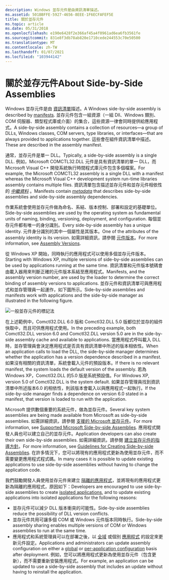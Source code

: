```yaml
---
description: Windows 並存元件是由資訊清單描述。
ms.assetid: 501BBFFE-5927-4656-8EEE-1F6ECFAFEF5E
title: 關於並存元件
ms.topic: article
ms.date: 05/31/2018
ms.openlocfilehash: e190e6428f2e366af45a4f0961ad6ea6fb3561fe
ms.sourcegitcommit: 831e8f3db78ab820e1710cede244553c70e50500
ms.translationtype: MT
ms.contentlocale: zh-TW
ms.lasthandoff: 01/07/2021
ms.locfileid: "103944142"
---
```

# <a name="about-side-by-side-assemblies"></a><span data-ttu-id="4da0b-103">關於並存元件</span><span class="sxs-lookup"><span data-stu-id="4da0b-103">About Side-by-Side Assemblies</span></span>

<span data-ttu-id="4da0b-104">Windows 並存元件是由 [資訊清單](manifests.md)描述。</span><span class="sxs-lookup"><span data-stu-id="4da0b-104">A Windows side-by-side assembly is described by [manifests](manifests.md).</span></span> <span data-ttu-id="4da0b-105">並存元件包含一組資源（一組 Dll、Windows 類別、COM 伺服器、類型程式庫或介面）的集合，這些資源一律會同時提供給應用程式。</span><span class="sxs-lookup"><span data-stu-id="4da0b-105">A side-by-side assembly contains a collection of resources—a group of DLLs, Windows classes, COM servers, type libraries, or interfaces—that are always provided to applications together.</span></span> <span data-ttu-id="4da0b-106">這些會在組件資訊清單中描述。</span><span class="sxs-lookup"><span data-stu-id="4da0b-106">These are described in the assembly manifest.</span></span>

<span data-ttu-id="4da0b-107">通常，並存元件是單一 DLL。</span><span class="sxs-lookup"><span data-stu-id="4da0b-107">Typically, a side-by-side assembly is a single DLL.</span></span> <span data-ttu-id="4da0b-108">例如，Microsoft COMCTL32.DLL 元件是具有資訊清單的單一 DLL，而 Microsoft Visual C++ 開發系統執行時間程式庫元件包含多個檔案。</span><span class="sxs-lookup"><span data-stu-id="4da0b-108">For example, the Microsoft COMCTL32 assembly is a single DLL with a manifest whereas the Microsoft Visual C++ development system run-time libraries assembly contains multiple files.</span></span> <span data-ttu-id="4da0b-109">資訊清單包含描述並存元件和並存元件相依性的 [*中繼資料*](m-sbscs-gly.md) 。</span><span class="sxs-lookup"><span data-stu-id="4da0b-109">Manifests contain [*metadata*](m-sbscs-gly.md) that describes side-by-side assemblies and side-by-side assembly dependencies.</span></span>

<span data-ttu-id="4da0b-110">作業系統會使用並存元件做為命名、系結、版本控制、部署和設定的基礎單位。</span><span class="sxs-lookup"><span data-stu-id="4da0b-110">Side-by-side assemblies are used by the operating system as fundamental units of naming, binding, versioning, deployment, and configuration.</span></span> <span data-ttu-id="4da0b-111">每個並存元件都有唯一的身分識別。</span><span class="sxs-lookup"><span data-stu-id="4da0b-111">Every side-by-side assembly has a unique identity.</span></span> <span data-ttu-id="4da0b-112">元件身分識別的其中一個屬性是其版本。</span><span class="sxs-lookup"><span data-stu-id="4da0b-112">One of the attributes of the assembly identity is its version.</span></span> <span data-ttu-id="4da0b-113">如需詳細資訊，請參閱 [元件版本](assembly-versions.md)。</span><span class="sxs-lookup"><span data-stu-id="4da0b-113">For more information, see [Assembly Versions](assembly-versions.md).</span></span>

<span data-ttu-id="4da0b-114">從 Windows XP 開始，同時執行的應用程式可以使用多個並存元件版本。</span><span class="sxs-lookup"><span data-stu-id="4da0b-114">Starting with Windows XP, multiple versions of side-by-side assemblies can be used by applications running at the same time.</span></span> <span data-ttu-id="4da0b-115">資訊清單和元件版本號碼會由載入器用來判斷正確的元件版本系結至應用程式。</span><span class="sxs-lookup"><span data-stu-id="4da0b-115">Manifests, and the assembly version number, are used by the loader to determine the correct binding of assembly versions to applications.</span></span> <span data-ttu-id="4da0b-116">並存元件和資訊清單可與應用程式和並存管理員一起運作，如下圖所示。</span><span class="sxs-lookup"><span data-stu-id="4da0b-116">Side-by-side assemblies and manifests work with applications and the side-by-side manager as illustrated in the following figure.</span></span>

![一般並存元件的標記法](images/sxsman.png)

<span data-ttu-id="4da0b-118">在上述範例中，Comctl32.DLL 6.0 版和 Comctl32.DLL 5.0 版都位於並存的組件快取中，而且可供應用程式使用。</span><span class="sxs-lookup"><span data-stu-id="4da0b-118">In the preceding example, both Comctl32.DLL version 6.0 and Comctl32.DLL version 5.0 are in the side-by-side assembly cache and available to applications.</span></span> <span data-ttu-id="4da0b-119">當應用程式呼叫載入 DLL 時，並存管理員會決定應用程式是否具有資訊清單中所述的版本相依性。</span><span class="sxs-lookup"><span data-stu-id="4da0b-119">When an application calls to load the DLL, the side-by-side manager determines whether the application has a version dependence described in a manifest.</span></span> <span data-ttu-id="4da0b-120">如果沒有相關的資訊清單，系統會載入元件的預設版本。</span><span class="sxs-lookup"><span data-stu-id="4da0b-120">If there is no relevant manifest, the system loads the default version of the assembly.</span></span> <span data-ttu-id="4da0b-121">若為 Windows XP，Comctl32.DLL 的5.0 版是系統預設值。</span><span class="sxs-lookup"><span data-stu-id="4da0b-121">For Windows XP, version 5.0 of Comctl32.DLL is the system default.</span></span> <span data-ttu-id="4da0b-122">如果並存管理員找到資訊清單中所述版本6.0 的相依性，則該版本會載入以與應用程式一起執行。</span><span class="sxs-lookup"><span data-stu-id="4da0b-122">If the side-by-side manager finds a dependence on version 6.0 stated in a manifest, that version is loaded to run with the application.</span></span>

<span data-ttu-id="4da0b-123">Microsoft 提供數個重要的系統元件，做為並存元件。</span><span class="sxs-lookup"><span data-stu-id="4da0b-123">Several key system assemblies are being made available from Microsoft as side-by-side assemblies.</span></span> <span data-ttu-id="4da0b-124">如需詳細資訊，請參閱 [支援的 Microsoft 並存元件](supported-microsoft-side-by-side-assemblies.md)。</span><span class="sxs-lookup"><span data-stu-id="4da0b-124">For more information, see [Supported Microsoft Side-by-side Assemblies](supported-microsoft-side-by-side-assemblies.md).</span></span> <span data-ttu-id="4da0b-125">應用程式開發人員也可以建立自己的並存元件。</span><span class="sxs-lookup"><span data-stu-id="4da0b-125">Application developers can also create their own side-by-side assemblies.</span></span> <span data-ttu-id="4da0b-126">如需詳細資訊，請參閱 [建立並存元件的指導方針](guidelines-for-creating-side-by-side-assemblies.md)。</span><span class="sxs-lookup"><span data-stu-id="4da0b-126">For more information, see [Guidelines for Creating Side-by-side Assemblies](guidelines-for-creating-side-by-side-assemblies.md).</span></span> <span data-ttu-id="4da0b-127">在許多情況下，您可以將現有的應用程式更新為使用並存元件，而不需要變更應用程式程式碼。</span><span class="sxs-lookup"><span data-stu-id="4da0b-127">In many cases it is possible to update existing applications to use side-by-side assemblies without having to change the application code.</span></span>

<span data-ttu-id="4da0b-128">我們鼓勵開發人員使用並存元件來建立 [隔離的應用程式](isolated-applications.md)，並將現有的應用程式更新為隔離的應用程式，原因如下：</span><span class="sxs-lookup"><span data-stu-id="4da0b-128">Developers are encouraged to use side-by-side assemblies to create [isolated applications](isolated-applications.md), and to update existing applications into isolated applications for the following reasons:</span></span>

-   <span data-ttu-id="4da0b-129">並存元件可以減少 DLL 版本衝突的可能性。</span><span class="sxs-lookup"><span data-stu-id="4da0b-129">Side-by-side assemblies reduce the possibility of DLL version conflicts.</span></span>
-   <span data-ttu-id="4da0b-130">並存元件共用可讓多個 COM 或 Windows 元件版本同時執行。</span><span class="sxs-lookup"><span data-stu-id="4da0b-130">Side-by-side assembly sharing enables multiple versions of COM or Windows assemblies to run at the same time.</span></span>
-   <span data-ttu-id="4da0b-131">應用程式和系統管理員可以在部署之後，以 [全域](publisher-configuration.md) 或個別 [應用程式](per-application-configuration.md) 的設定來更新元件設定。</span><span class="sxs-lookup"><span data-stu-id="4da0b-131">Applications and administrators can update assembly configuration on either a [global](publisher-configuration.md) or [per-application configuration](per-application-configuration.md) basis after deployment.</span></span> <span data-ttu-id="4da0b-132">例如，您可以將應用程式更新為使用並存元件（包含更新），而不需要重新安裝應用程式。</span><span class="sxs-lookup"><span data-stu-id="4da0b-132">For example, an application can be updated to use a side-by-side assembly that includes an update without having to reinstall the application.</span></span>

 

 



